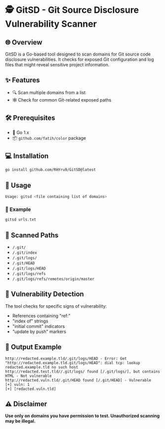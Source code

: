# 🕵️ GitSD - Git Source Disclosure Vulnerability Scanner

## 🌐 Overview
GitSD is a Go-based tool designed to scan domains for Git source code disclosure vulnerabilities. It checks for exposed Git configuration and log files that might reveal sensitive project information.

## ✨ Features
- 🔍 Scan multiple domains from a list
- 🕸️ Check for common Git-related exposed paths

## 🛠 Prerequisites
- 🐹 Go 1.x
- 📦 `github.com/fatih/color` package

## 💻 Installation
```bash
go install github.com/RHYru9/GitSD@latest
```

## 🚀 Usage
```bash
Usage: gitsd <file containing list of domains>
```

### 📝 Example
```bash
gitsd urls.txt
```

## 🔬 Scanned Paths
- `/.git/`
- `/.git/index`
- `/.git/logs/`
- `/.git/HEAD`
- `/.git/logs/HEAD`
- `/.git/logs/refs`
- `/.git/logs/refs/remotes/origin/master`

## 🚨 Vulnerability Detection
The tool checks for specific signs of vulnerability:
- References containing "ref:"
- "index of" strings
- "initial commit" indicators
- "update by push" markers

## 🚧 Output Example
```
http://redacted.example.tld/.git/logs/HEAD - Error: Get "http://redacted.example.tld.git/logs/HEAD": dial tcp: lookup redacted.example.tld no such host 
http://redacted.test.tld//.git/logs/ found [/.git/logs/], but contains HTML - Not vulnerable 
http://redacted.vuln.tld/.git/HEAD found [/.git/HEAD] - Vulnerable 
[+] vuln: 1
[+] [redacted.vuln.tld]
```

## ⚠️ Disclaimer
**Use only on domains you have permission to test. Unauthorized scanning may be illegal.**
